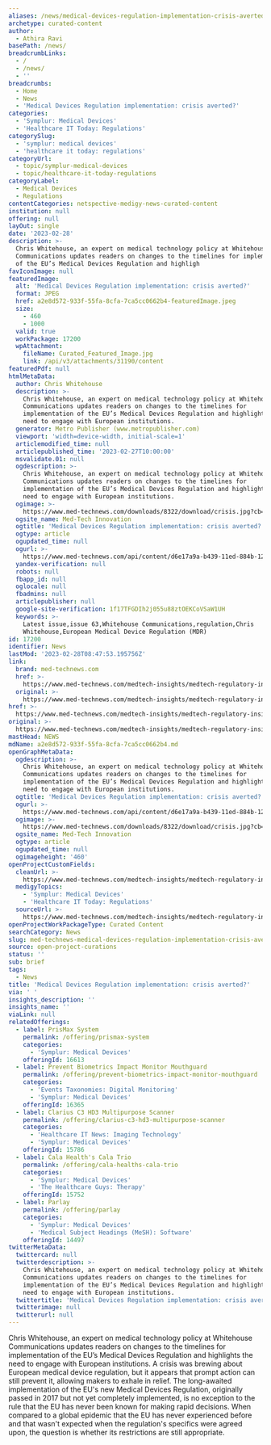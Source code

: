 ```yaml
---
aliases: /news/medical-devices-regulation-implementation-crisis-averted
archetype: curated-content
author:
  - Athira Ravi
basePath: /news/
breadcrumbLinks:
  - /
  - /news/
  - ''
breadcrumbs:
  - Home
  - News
  - 'Medical Devices Regulation implementation: crisis averted?'
categories:
  - 'Symplur: Medical Devices'
  - 'Healthcare IT Today: Regulations'
categorySlug:
  - 'symplur: medical devices'
  - 'healthcare it today: regulations'
categoryUrl:
  - topic/symplur-medical-devices
  - topic/healthcare-it-today-regulations
categoryLabel:
  - Medical Devices
  - Regulations
contentCategories: netspective-medigy-news-curated-content
institution: null
offering: null
layOut: single
date: '2023-02-28'
description: >-
  Chris Whitehouse, an expert on medical technology policy at Whitehouse
  Communications updates readers on changes to the timelines for implementation
  of the EU’s Medical Devices Regulation and highligh
favIconImage: null
featuredImage:
  alt: 'Medical Devices Regulation implementation: crisis averted?'
  format: JPEG
  href: a2e8d572-933f-55fa-8cfa-7ca5cc0662b4-featuredImage.jpeg
  size:
    - 460
    - 1000
  valid: true
  workPackage: 17200
  wpAttachment:
    fileName: Curated_Featured_Image.jpg
    link: /api/v3/attachments/31190/content
featuredPdf: null
htmlMetaData:
  author: Chris Whitehouse
  description: >-
    Chris Whitehouse, an expert on medical technology policy at Whitehouse
    Communications updates readers on changes to the timelines for
    implementation of the EU’s Medical Devices Regulation and highlights the
    need to engage with European institutions.
  generator: Metro Publisher (www.metropublisher.com)
  viewport: 'width=device-width, initial-scale=1'
  articlemodified_time: null
  articlepublished_time: '2023-02-27T10:00:00'
  msvalidate.01: null
  ogdescription: >-
    Chris Whitehouse, an expert on medical technology policy at Whitehouse
    Communications updates readers on changes to the timelines for
    implementation of the EU’s Medical Devices Regulation and highlights the
    need to engage with European institutions.
  ogimage: >-
    https://www.med-technews.com/downloads/8322/download/crisis.jpg?cb=f150913544ba16c6f5fe440c45fa2b25&w=1200
  ogsite_name: Med-Tech Innovation
  ogtitle: 'Medical Devices Regulation implementation: crisis averted?'
  ogtype: article
  ogupdated_time: null
  ogurl: >-
    https://www.med-technews.com/api/content/d6e17a9a-b439-11ed-884b-12b3f1b64877/
  yandex-verification: null
  robots: null
  fbapp_id: null
  oglocale: null
  fbadmins: null
  articlepublisher: null
  google-site-verification: 1f17TFGDIh2j055u88ztOEKCoVSaW1UH
  keywords: >-
    Latest issue,issue 63,Whitehouse Communications,regulation,Chris
    Whitehouse,European Medical Device Regulation (MDR)
id: 17200
identifier: News
lastMod: '2023-02-28T08:47:53.195756Z'
link:
  brand: med-technews.com
  href: >-
    https://www.med-technews.com/medtech-insights/medtech-regulatory-insights/medical-devices-regulation-implementation-crisis-averted/
  original: >-
    https://www.med-technews.com/medtech-insights/medtech-regulatory-insights/medical-devices-regulation-implementation-crisis-averted/
href: >-
  https://www.med-technews.com/medtech-insights/medtech-regulatory-insights/medical-devices-regulation-implementation-crisis-averted/
original: >-
  https://www.med-technews.com/medtech-insights/medtech-regulatory-insights/medical-devices-regulation-implementation-crisis-averted/
mastHead: NEWS
mdName: a2e8d572-933f-55fa-8cfa-7ca5cc0662b4.md
openGraphMetaData:
  ogdescription: >-
    Chris Whitehouse, an expert on medical technology policy at Whitehouse
    Communications updates readers on changes to the timelines for
    implementation of the EU’s Medical Devices Regulation and highlights the
    need to engage with European institutions.
  ogtitle: 'Medical Devices Regulation implementation: crisis averted?'
  ogurl: >-
    https://www.med-technews.com/api/content/d6e17a9a-b439-11ed-884b-12b3f1b64877/
  ogimage: >-
    https://www.med-technews.com/downloads/8322/download/crisis.jpg?cb=f150913544ba16c6f5fe440c45fa2b25&w=1200
  ogsite_name: Med-Tech Innovation
  ogtype: article
  ogupdated_time: null
  ogimageheight: '460'
openProjectCustomFields:
  cleanUrl: >-
    https://www.med-technews.com/medtech-insights/medtech-regulatory-insights/medical-devices-regulation-implementation-crisis-averted/
  medigyTopics:
    - 'Symplur: Medical Devices'
    - 'Healthcare IT Today: Regulations'
  sourceUrl: >-
    https://www.med-technews.com/medtech-insights/medtech-regulatory-insights/medical-devices-regulation-implementation-crisis-averted/
openProjectWorkPackageType: Curated Content
searchCategory: News
slug: med-technews-medical-devices-regulation-implementation-crisis-averted
source: open-project-curations
status: ''
sub: brief
tags:
  - News
title: 'Medical Devices Regulation implementation: crisis averted?'
via: ' '
insights_description: ''
insights_name: ''
viaLink: null
relatedOfferings:
  - label: PrisMax System
    permalink: /offering/prismax-system
    categories:
      - 'Symplur: Medical Devices'
    offeringId: 16613
  - label: Prevent Biometrics Impact Monitor Mouthguard
    permalink: /offering/prevent-biometrics-impact-monitor-mouthguard
    categories:
      - 'Events Taxonomies: Digital Monitoring'
      - 'Symplur: Medical Devices'
    offeringId: 16365
  - label: Clarius C3 HD3 Multipurpose Scanner
    permalink: /offering/clarius-c3-hd3-multipurpose-scanner
    categories:
      - 'Healthcare IT News: Imaging Technology'
      - 'Symplur: Medical Devices'
    offeringId: 15786
  - label: Cala Health's Cala Trio
    permalink: /offering/cala-healths-cala-trio
    categories:
      - 'Symplur: Medical Devices'
      - 'The Healthcare Guys: Therapy'
    offeringId: 15752
  - label: Parlay
    permalink: /offering/parlay
    categories:
      - 'Symplur: Medical Devices'
      - 'Medical Subject Headings (MeSH): Software'
    offeringId: 14497
twitterMetaData:
  twittercard: null
  twitterdescription: >-
    Chris Whitehouse, an expert on medical technology policy at Whitehouse
    Communications updates readers on changes to the timelines for
    implementation of the EU’s Medical Devices Regulation and highlights the
    need to engage with European institutions.
  twittertitle: 'Medical Devices Regulation implementation: crisis averted?'
  twitterimage: null
  twitterurl: null
---
```

<p>Chris Whitehouse, an expert on medical technology policy at Whitehouse Communications updates readers on changes to the timelines for implementation of the EU’s Medical Devices Regulation and highlights the need to engage with European institutions. A crisis was brewing about European medical device regulation, but it appears that prompt action can still prevent it, allowing makers to exhale in relief. The long-awaited implementation of the EU's new Medical Devices Regulation, originally passed in 2017 but not yet completely implemented, is no exception to the rule that the EU has never been known for making rapid decisions. When compared to a global epidemic that the EU has never experienced before and that wasn't expected when the regulation's specifics were agreed upon, the question is whether its restrictions are still appropriate.</p>